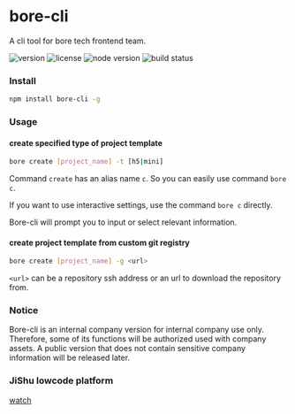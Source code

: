 # bore-cli

A cli tool for bore tech frontend team.

![version](https://img.shields.io/npm/v/bore-cli) ![license](https://img.shields.io/github/license/xiaofuyesnew/bore-cli) ![node version](https://img.shields.io/node/v/bore-cli) ![build status](https://img.shields.io/github/workflow/status/xiaofuyesnew/bore-cli/publish)

### Install

```bash
npm install bore-cli -g
```

### Usage

#### create specified type of project template

```bash
bore create [project_name] -t [h5|mini]
```

Command `create` has an alias name `c`. So you can easily use command `bore c`.

If you want to use interactive settings, use the command `bore c` directly.

Bore-cli will prompt you to input or select relevant information.

#### create project template from custom git registry

```bash
bore create [project_name] -g <url>
```

`<url>` can be a repository ssh address or an url to download the repository from.

### Notice

Bore-cli is an internal company version for internal company use only. Therefore, some of its functions will be authorized used with company assets. A public version that does not contain sensitive company information will be released later.

### JiShu lowcode platform

[watch](https://github.com/jishu-lowcode)